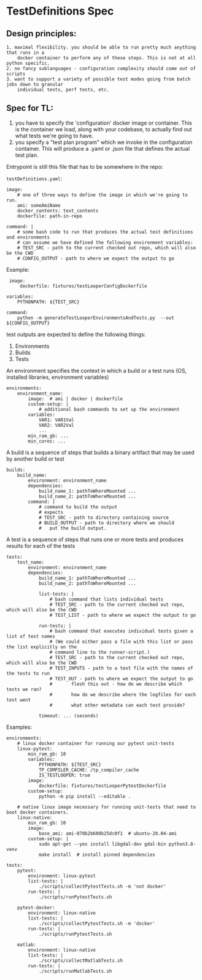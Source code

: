 # TestDefinitions Spec

## Design principles:

    1. maximal flexibility. you should be able to run pretty much anything that runs in a
        docker container to perform any of these steps. This is not at all python specific.
    2. no fancy sublanguages - configuration complexity should come out of scripts
    3. want to support a variety of possible test modes going from batch jobs down to granular
        individual tests, perf tests, etc.


## Spec for TL:

1. you have to specify the 'configuration' docker image or container. This is the container
    we load, along with your codebase, to actually find out what tests we're going to have.
2. you specify a "test plan program" which we invoke in the configuration container. This
    will produce a .yaml or .json file that defines the actual test plan.



Entrypoint is still this file that has to be somewhere in the repo:

`testDefinitions.yaml`:
```
image:
    # one of three ways to define the image in which we're going to run.
    ami: someAmiName
    docker_contents: text_contents
    dockerfile: path-in-repo

command: |
    # some bash code to run that produces the actual test definitions and environments
    # can assume we have defined the following environment variables:
    # TEST_SRC - path to the current checked out repo, which will also be the CWD
    # CONFIG_OUTPUT - path to where we expect the output to go
```
Example:
```
 image:
     dockerfile: fixtures/testLooperConfigDockerfile

variables:
    PYTHONPATH: ${TEST_SRC}

command:
    python -m generateTestLooperEnvironmentsAndTests.py  --out ${CONFIG_OUTPUT}
```

test outputs are expected to define the following things: 

1. Environments 
2. Builds
3. Tests

An environment specifies the context in which a build or a test runs (OS, installed libraries, environment variables)

```
environments:
    environment_name:
        image:  # ami | docker | dockerfile
        custom-setup: |
            # additional bash commands to set up the environment
        variables:
            VAR1: VAR1Val
            VAR2: VAR2Val
            ...
        min_ram_gb: ...
        min_cores: ...
```

A build is a sequence of steps that builds a binary artifact that may be used by another build or test

```
builds:
    build_name:
        environment: environment_name
        dependencies:
            build_name_1: pathToWhereMounted ...
            build_name_2: pathToWhereMounted ...
        command: |
            # command to build the output
            # expects
            # TEST_SRC - path to directory containing source
            # BUILD_OUTPUT - path to directory where we should
            #   put the build output.
```

A test  is a sequence of steps that runs one or more tests and produces results for each of the tests

```
tests:
    test_name:
        environment: environment_name
        dependencies:
            build_name_1: pathToWhereMounted ...
            build_name_2: pathToWhereMounted ...

            list-tests: |
                # bash command that lists individual tests
                # TEST_SRC - path to the current checked out repo, which will also be the CWD
                # TEST_LIST - path to where we expect the output to go

            run-tests: |
                # bash command that executes individual tests given a list of test names
                # (We could either pass a file with this list or pass the list explicitly on the
                # command line to the runner-script.)
                # TEST_SRC - path to the current checked out repo, which will also be the CWD
                # TEST_INPUTS - path to a text file with the names of the tests to run
                # TEST_OUT - path to where we expect the output to go
                #       flesh this out - how do we describe which tests we ran?
                #       how do we describe where the logfiles for each test went
                #       what other metadata can each test provide?

            timeout: ... (seconds)

```

Examples:

```
environments:
    # linux docker container for running our pytest unit-tests
    linux-pytest:
        min_ram_gb: 10
        variables:
            PYTHONPATH: ${TEST_SRC}
            TP_COMPILER_CACHE: /tp_compiler_cache
            IS_TESTLOOPER: true
        image:
            dockerfile: fixtures/testLooperPytestDockerfile
        custom-setup:
            python -m pip install --editable .

    # native linux image necessary for running unit-tests that need to boot docker containers.
    linux-native:
        min_ram_gb: 10
        image:
            base_ami: ami-070b2b608b25dc0f1  # ubuntu-20.04-ami
        custom-setup: |
            sudo apt-get --yes install libgdal-dev gdal-bin python3.8-venv
            make install  # install pinned dependencies

```

```
tests:
    pytest:
        environment: linux-pytest
        list-tests: |
            ./scripts/collectPytestTests.sh -m 'not docker'
        run-tests: |
            ./scripts/runPytestTests.sh

    pytest-docker:
        environment: linux-native
        list-tests: |
            ./scripts/collectPytestTests.sh -m 'docker'
        run-tests: |
            ./scripts/runPytestTests.sh

    matlab:
        environment: linux-native
        list-tests: |
            ./scripts/collectMatlabTests.sh
        run-tests: |
            ./scripts/runMatlabTests.sh
```